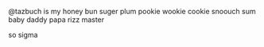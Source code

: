 @tazbuch is my honey bun suger plum pookie wookie cookie snoouch sum baby daddy papa rizz master


so sigma
